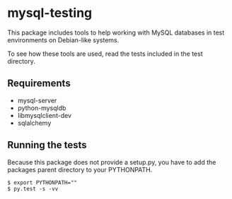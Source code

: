 mysql-testing
=============
This package includes tools to help working with MySQL
databases in test environments on Debian-like systems.

To see how these tools are used, read the tests included in
the test directory.

Requirements
------------
 * mysql-server
 * python-mysqldb
 * libmysqlclient-dev
 * sqlalchemy

Running the tests
-----------------
Because this package does not provide a setup.py, you have
to add the packages parent directory to your PYTHONPATH.
```
$ export PYTHONPATH=""
$ py.test -s -vv
```

